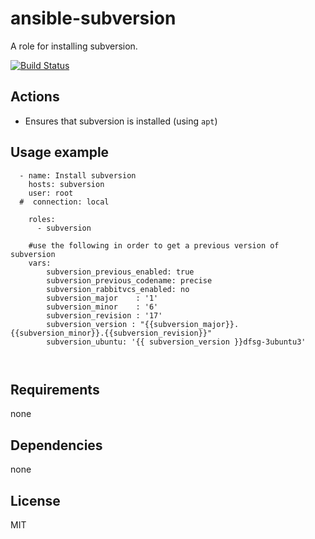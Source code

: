 ansible-subversion
====================

A role for installing subversion.

[![Build Status](https://api.travis-ci.org/AlbanAndrieu/ansible-subversion.png?branch=master)](https://travis-ci.org/AlbanAndrieu/ansible-subversion)

## Actions

- Ensures that subversion is installed (using `apt`)

Usage example
------------

```
  - name: Install subversion
    hosts: subversion
    user: root
  #  connection: local
    
    roles:
      - subversion      

    #use the following in order to get a previous version of subversion
    vars:
        subversion_previous_enabled: true   
        subversion_previous_codename: precise
        subversion_rabbitvcs_enabled: no
        subversion_major    : '1'
        subversion_minor    : '6'
        subversion_revision : '17'
        subversion_version : "{{subversion_major}}.{{subversion_minor}}.{{subversion_revision}}"
        subversion_ubuntu: '{{ subversion_version }}dfsg-3ubuntu3'
      
      
```

Requirements
------------

none

Dependencies
------------

none

License
-------

MIT
